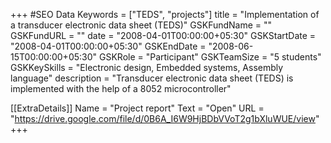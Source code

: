 +++
#SEO Data
Keywords = ["TEDS", "projects"]
title = "Implementation of a transducer electronic data sheet (TEDS)"
GSKFundName = ""
GSKFundURL = ""
date			=	"2008-04-01T00:00:00+05:30"
GSKStartDate	=	"2008-04-01T00:00:00+05:30"
GSKEndDate		=	"2008-06-15T00:00:00+05:30"
GSKRole = "Participant"
GSKTeamSize = "5 students"
GSKKeySkills = "Electronic design, Embedded systems, Assembly language"
description = "Transducer electronic data sheet (TEDS) is implemented with the help of a 8052 microcontroller"

[[ExtraDetails]]
    Name = "Project report"
	Text = "Open"
    URL = "https://drive.google.com/file/d/0B6A_I6W9HjBDbVVoT2g1bXluWUE/view"
+++